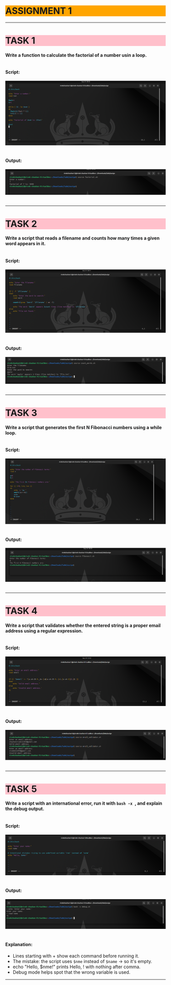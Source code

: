 # <h1 style="background-color: orange;"> ASSIGNMENT 1</h1>

---------------------------------------------------------------------------
### <h1 style="background-color: pink;"> TASK 1</h1>
 ####  Write a function to calculate the factorial of a number usin a loop.<br><br>
 #### Script:
 ![script1](images/A01.png)<br><br>
  
 #### Output:
 ![output1](images/A02.png)<br><br>

---------------------------------------------------------------------------
### <h1 style="background-color: pink;"> TASK 2</h1>
 #### Write a script that reads a filename and counts how many times a given word appears in it.<br><br>
 #### Script:
 ![script2](images/A03.png)<br><br>
  
 #### Output:
 ![output2](images/A04.png)<br><br>

---------------------------------------------------------------------------
### <h1 style="background-color: pink;"> TASK 3</h1>
 #### Write a script that generates the first N Fibonacci numbers using a while loop. <br><br>

 #### Script:
 ![script3](images/A05.png)<br><br>
  
 #### Output:
 ![output3](images/A06.png)<br><br>

---------------------------------------------------------------------------
### <h1 style="background-color: pink;"> TASK 4</h1>
 #### Write a script that validates whether the entered string is a proper email address using a regular expression.<br><br>

 #### Script:
 ![script4](images/A07.png)<br><br>
  
 #### Output:
 ![output4](images/A08.png)<br><br>

---------------------------------------------------------------------------
### <h1 style="background-color: pink;"> TASK 5</h1>
 #### Write a script with an international error, run it with `bash -x `, and explain the debug output.<br><br>

 #### Script:
 ![script5](images/A09.png)<br><br>
  
 #### Output:
 ![output5](images/A10.png)<br><br>

 #### Explanation:
  - Lines starting with + show each command before running it.
  - The mistake: the script uses `$nme` instead of `$name` → so it's empty.
  - echo "Hello, $nme!" prints Hello, ! with nothing after comma.
  - Debug mode helps spot that the wrong variable is used.

---------------------------------------------------------------------------